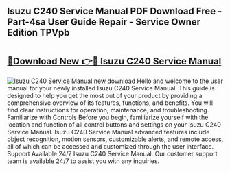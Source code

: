 ## Isuzu C240 Service Manual PDF Download Free - Part-4sa User Guide Repair - Service Owner Edition TPVpb

# <h2><a href="http://bc16641.oget.top/?id=Isuzu+C240+Service+Manual">🔗Download New 👉🔴 Isuzu C240 Service Manual</a></h2>

[![Isuzu C240 Service Manual new download](https://i.imgur.com/5g1atiW.png)](http://bc16641.oget.top/?id=Isuzu+C240+Service+Manual)
Hello and welcome to the user manual for your newly installed Isuzu C240 Service Manual. This guide is designed to help you get the most out of your product by providing a comprehensive overview of its features, functions, and benefits. You will find clear instructions for operation, maintenance, and troubleshooting. Familiarize with Controls Before you begin, familiarize yourself with the location and function of all control buttons and settings on your Isuzu C240 Service Manual. Isuzu C240 Service Manual advanced features include object recognition, motion sensors, customizable alerts, and remote access, all of which can be accessed and customized through the user interface. Support Available 24/7 Isuzu C240 Service Manual. Our customer support team is available 24/7 to assist you with any inquiries.
